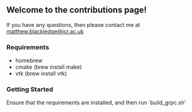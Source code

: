 ## Welcome to the contributions page!
If you have any questions, then please contact me at matthew.blackledge@icr.ac.uk

### Requirements
 - homebrew
 - cmake (brew install make)
 - vtk (brew install vtk)

### Getting Started
Ensure that the requirements are installed, and then run `build_grpc.sh'
